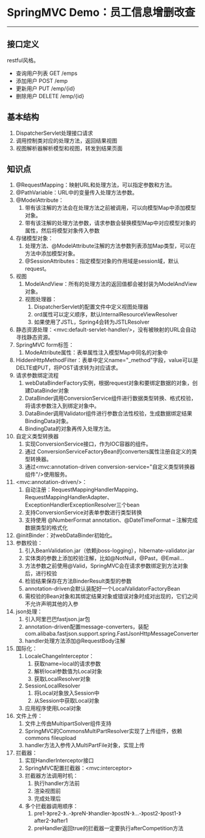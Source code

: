 # SpringMVC Demo：员工信息增删改查
---

## 接口定义

restful风格。

- 查询用户列表 GET /emps
- 添加用户 POST /emp
- 更新用户 PUT /emp/{id}
- 删除用户 DELETE /emp/{id}

## 基本结构

1. DispatcherServlet处理接口请求
2. 调用控制类对应的处理方法，返回结果视图
3. 视图解析器解析模型和视图，转发到结果页面

## 知识点

1. @RequestMapping：映射URL和处理方法，可以指定参数和方法。
2. @PathVariable：URL中的变量传入处理方法参数。
3. @ModelAttribute：
    1. 带有该注解的方法会在处理方法之前被调用，可以向模型Map中添加模型对象。
    2. 带有该注解的处理方法参数，请求参数会替换模型Map中对应模型对象的属性，然后将模型对象传入参数
4. 存储模型对象：
    1. 处理方法、@ModelAttribute注解的方法参数列表添加Map类型，可以在方法中添加模型对象。
    2. @SessionAttributes：指定模型对象的作用域是session域，默认request。
5. 视图
    1. ModelAndView：所有的处理方法的返回值都会被封装为ModelAndView对象。
    2. 视图处理器：
        1. DispatcherServlet的配置文件中定义视图处理器
        2. ord属性可以定义顺序，默认InternalResourceViewResolver
        3. 如果使用了JSTL，Spring4会转为JSTLResolver
6. 静态资源处理：\<mvc:default-servlet-handler/>，没有被映射的URL会自动寻找静态资源。
7. SpringMVC form标签：
    1. ModeAttribute属性：表单属性注入模型Map中同名的对象中
8. HiddenHttpMethodFilter：表单中定义name="_method"字段，value可以是DELTE或PUT，将POST请求转为对应请求。
9. 请求参数绑定流程
    1. webDataBinderFactory实例，根据request对象和要绑定数据的对象，创建DataBinder对象
    2. DataBinder调用ConversionService组件进行数据类型转换、格式校验，将请求参数注入到绑定对象中。
    3. DataBinder调用Validator组件进行参数合法性校验，生成数据绑定结果BindingData对象。
    4. BindingData的对象再传入处理方法。
10. 自定义类型转换器
    1. 实现ConversionService接口，作为IOC容器的组件。
    2. 通过 ConversionServiceFactoryBean的converters属性注册自定义的类型转换器。
    3. 通过\<mvc:annotation-driven conversion-service="自定义类型转换器组件"/>使用服务。
11. \<mvc:annotation-driven/>：
    1. 自动注册：RequestMappingHandlerMapping、RequestMappingHandlerAdapter、ExceptionHandlerExceptionResolver三个bean
    2. 支持ConversionService对表单参数进行类型转换
    3. 支持使用 @NumberFormat annotation、@DateTimeFormat –
       注解完成数据类型的格式化
12. @initBinder：对webDataBinder初始化。
13. 参数校验：
    1. 引入BeanValidation.jar（依赖jboss-logging），hibernate-validator.jar
    2. 实体类的参数上添加校验注解，比如@NotNull，@Past，@Email...
    3. 方法参数之前使用@Valid，SpringMVC会在请求参数绑定到方法对象后，进行校验
    4. 检验结果保存在方法BinderResult类型的参数
    5. annotation-driven会默认装配好一个LocalValidatorFactoryBean
    6. 需校验的Bean对象和其绑定结果对象或错误对象时成对出现的，它们之间不允许声明其他的入参
14. json处理：
    1. 引入阿里巴巴fastjson.jar包
    2. annotation-driven配置message-converters，装配com.alibaba.fastjson.support.spring.FastJsonHttpMessageConverter
    3. handler处理方法添加@RequestBody注解
15. 国际化：
    1. LocaleChangeInterceptor：
        1. 获取name=local的请求参数
        2. 解析local参数值为Local对象
        3. 获取LocalResolver对象
    2. SessionLocalResolver
        1. 将Local对象放入Session中
        2. 从Session中获取Local对象
    3. 应用程序使用Local对象
16. 文件上传：
    1. 文件上传由MultipartSolver组件支持
    2. SpringMVC的CommonsMultiPartResolver实现了上传组件，依赖commons fileupload
    3. handler方法入参传入MultiPartFile对象，实现上传
17. 拦截器：
    1. 实现HandlerInterceptor接口
    2. SpringMVC配置拦截器：\<mvc:interceptor>
    3. 拦截器方法调用时机：
        1. 执行handler方法前
        2. 渲染视图前
        3. 完成处理后
    4. 多个拦截器调用顺序：
        1. pre1-》pre2-》..-》preN-》handler-》postN-》...-》post2-》post1-》after2-》after1
        2. preHandler返回true的拦截器一定要执行afterCompetition方法